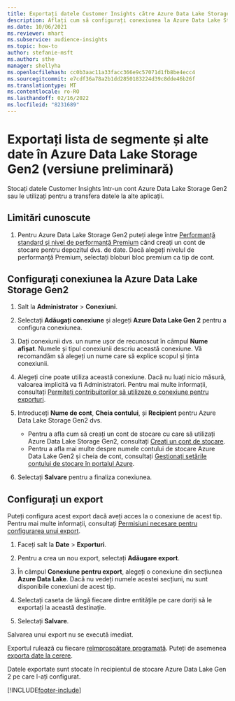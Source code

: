 ```yaml
---
title: Exportați datele Customer Insights către Azure Data Lake Storage Gen2
description: Aflați cum să configurați conexiunea la Azure Data Lake Storage Gen2.
ms.date: 10/06/2021
ms.reviewer: mhart
ms.subservice: audience-insights
ms.topic: how-to
author: stefanie-msft
ms.author: sthe
manager: shellyha
ms.openlocfilehash: cc0b3aac11a33facc366e9c57071d1fb8be4ecc4
ms.sourcegitcommit: e7cdf36a78a2b1dd2850183224d39c8dde46b26f
ms.translationtype: MT
ms.contentlocale: ro-RO
ms.lasthandoff: 02/16/2022
ms.locfileid: "8231689"
---
```

# <a name="export-segment-list-and-other-data-to-azure-data-lake-storage-gen2-preview"></a>Exportați lista de segmente și alte date în Azure Data Lake Storage Gen2 (versiune preliminară)

Stocați datele Customer Insights într-un cont Azure Data Lake Storage Gen2 sau le utilizați pentru a transfera datele la alte aplicații.

## <a name="known-limitations"></a>Limitări cunoscute

1. Pentru Azure Data Lake Storage Gen2 puteți alege între [Performanță standard și nivel de performanță Premium](/azure/storage/blobs/create-data-lake-storage-account) când creați un cont de stocare pentru depozitul dvs. de date. Dacă alegeți nivelul de performanță Premium, selectați bloburi bloc premium ca tip de cont. 


## <a name="set-up-the-connection-to-azure-data-lake-storage-gen2"></a>Configurați conexiunea la Azure Data Lake Storage Gen2 


1. Salt la **Administrator** > **Conexiuni**.

1. Selectați **Adăugați conexiune** și alegeți **Azure Data Lake Gen 2** pentru a configura conexiunea.

1. Dați conexiunii dvs. un nume ușor de recunoscut în câmpul **Nume afișat**. Numele și tipul conexiunii descriu această conexiune. Vă recomandăm să alegeți un nume care să explice scopul și ținta conexiunii.

1. Alegeți cine poate utiliza această conexiune. Dacă nu luați nicio măsură, valoarea implicită va fi Administratori. Pentru mai multe informații, consultați [Permiteți contribuitorilor să utilizeze o conexiune pentru exporturi](connections.md#allow-contributors-to-use-a-connection-for-exports).

1. Introduceți **Nume de cont**, **Cheia contului**, și **Recipient** pentru Azure Data Lake Storage Gen2 dvs.
    - Pentru a afla cum să creați un cont de stocare cu care să utilizați Azure Data Lake Storage Gen2, consultați [Creați un cont de stocare](/azure/storage/blobs/create-data-lake-storage-account). 
    - Pentru a afla mai multe despre numele contului de stocare Azure Data Lake Gen2 și cheia de cont, consultați [Gestionați setările contului de stocare în portalul Azure](/azure/storage/common/storage-account-manage).

1. Selectați **Salvare** pentru a finaliza conexiunea. 

## <a name="configure-an-export"></a>Configurați un export

Puteți configura acest export dacă aveți acces la o conexiune de acest tip. Pentru mai multe informații, consultați [Permisiuni necesare pentru configurarea unui export](export-destinations.md#set-up-a-new-export).

1. Faceți salt la **Date** > **Exporturi**.

1. Pentru a crea un nou export, selectați **Adăugare export**.

1. În câmpul **Conexiune pentru export**, alegeți o conexiune din secțiunea **Azure Data Lake**. Dacă nu vedeți numele acestei secțiuni, nu sunt disponibile conexiuni de acest tip.

1. Selectați caseta de lângă fiecare dintre entitățile pe care doriți să le exportați la această destinație.

1. Selectați **Salvare**.

Salvarea unui export nu se execută imediat.

Exportul rulează cu fiecare [reîmprospătare programată](system.md#schedule-tab). Puteți de asemenea [exporta date la cerere](export-destinations.md#run-exports-on-demand). 

Datele exportate sunt stocate în recipientul de stocare Azure Data Lake Gen 2 pe care l-ați configurat. 

[!INCLUDE[footer-include](../includes/footer-banner.md)]
